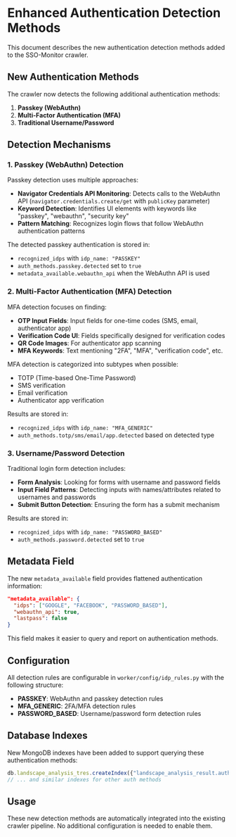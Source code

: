 # Enhanced Authentication Detection Methods

This document describes the new authentication detection methods added to the SSO-Monitor crawler.

## New Authentication Methods

The crawler now detects the following additional authentication methods:

1. **Passkey (WebAuthn)**
2. **Multi-Factor Authentication (MFA)**
3. **Traditional Username/Password**

## Detection Mechanisms

### 1. Passkey (WebAuthn) Detection

Passkey detection uses multiple approaches:

- **Navigator Credentials API Monitoring**: Detects calls to the WebAuthn API (`navigator.credentials.create/get` with `publicKey` parameter)
- **Keyword Detection**: Identifies UI elements with keywords like "passkey", "webauthn", "security key"
- **Pattern Matching**: Recognizes login flows that follow WebAuthn authentication patterns

The detected passkey authentication is stored in:
- `recognized_idps` with `idp_name: "PASSKEY"`
- `auth_methods.passkey.detected` set to `true`
- `metadata_available.webauthn_api` when the WebAuthn API is used

### 2. Multi-Factor Authentication (MFA) Detection

MFA detection focuses on finding:

- **OTP Input Fields**: Input fields for one-time codes (SMS, email, authenticator app)
- **Verification Code UI**: Fields specifically designed for verification codes
- **QR Code Images**: For authenticator app scanning
- **MFA Keywords**: Text mentioning "2FA", "MFA", "verification code", etc.

MFA detection is categorized into subtypes when possible:
- TOTP (Time-based One-Time Password)
- SMS verification
- Email verification
- Authenticator app verification

Results are stored in:
- `recognized_idps` with `idp_name: "MFA_GENERIC"`
- `auth_methods.totp/sms/email/app.detected` based on detected type

### 3. Username/Password Detection

Traditional login form detection includes:

- **Form Analysis**: Looking for forms with username and password fields
- **Input Field Patterns**: Detecting inputs with names/attributes related to usernames and passwords
- **Submit Button Detection**: Ensuring the form has a submit mechanism

Results are stored in:
- `recognized_idps` with `idp_name: "PASSWORD_BASED"`
- `auth_methods.password.detected` set to `true`

## Metadata Field

The new `metadata_available` field provides flattened authentication information:

```json
"metadata_available": {
  "idps": ["GOOGLE", "FACEBOOK", "PASSWORD_BASED"],
  "webauthn_api": true,
  "lastpass": false
}
```

This field makes it easier to query and report on authentication methods.

## Configuration

All detection rules are configurable in `worker/config/idp_rules.py` with the following structure:

- **PASSKEY**: WebAuthn and passkey detection rules
- **MFA_GENERIC**: 2FA/MFA detection rules
- **PASSWORD_BASED**: Username/password form detection rules

## Database Indexes

New MongoDB indexes have been added to support querying these authentication methods:

```javascript
db.landscape_analysis_tres.createIndex({"landscape_analysis_result.auth_methods.password.detected": 1});
// ... and similar indexes for other auth methods
```

## Usage

These new detection methods are automatically integrated into the existing crawler pipeline. No additional configuration is needed to enable them. 